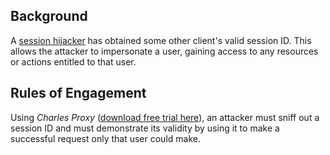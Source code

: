 ## Background
A [session hijacker](https://www.owasp.org/index.php/Session_hijacking_attack) has obtained some other client's valid session ID. This allows the attacker to impersonate a user, gaining access to any resources or actions entitled to that user.

## Rules of Engagement
Using *Charles Proxy* ([download free trial here](http://www.charlesproxy.com/download/)), an attacker must sniff out a session ID and must demonstrate its validity by using it to make a successful request only that user could make.